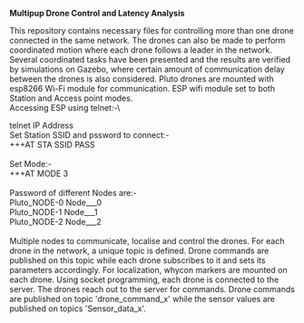 **Multipup Drone Control and Latency Analysis**

This repository contains necessary files for controlling more than one drone connected in the same network. The drones can also be made to perform coordinated motion where each drone follows a leader in the network. Several coordinated tasks have been presented and the results are verified by simulations on Gazebo, where certain amount of communication delay between the drones is also considered. Pluto drones are mounted with esp8266 Wi-Fi module for communication.
ESP wifi module set to both Station and Access point modes.\
Accessing ESP using telnet:-\

telnet IP Address\
Set Station SSID and pssword to connect:-\
+++AT STA SSID PASS\
\
Set Mode:-\
+++AT MODE 3\
\
Password of different Nodes are:-\
Pluto_NODE-0  Node___0\
Pluto_NODE-1  Node___1\
Pluto_NODE-2  Node___2\
\
Multiple nodes to communicate, localise and control the drones. For each drone in the network, a unique topic is defined. Drone commands are published on this topic while each drone subscribes to it and sets its parameters accordingly. For localization, whycon markers are mounted on each drone. Using socket programming, each drone is connected to the server. The drones reach out to the server for commands. Drone commands are published on topic 'drone_command_x' while the sensor values are published on topics 'Sensor_data_x'.
